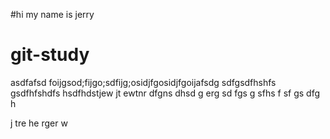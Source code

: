 #hi my name is jerry

# git-study
asdfafsd
foijgsod;fijgo;sdfijg;osidjfgosidjfgoijafsdg
sdfgsdfhshfs
gsdfhfshdfs
hsdfhdstjew
jt
ewtnr
dfgns
dhsd
g
erg
sd
fgs
g
sfhs
f
sf
gs
dfg
h

j
tre
he
rger
w

